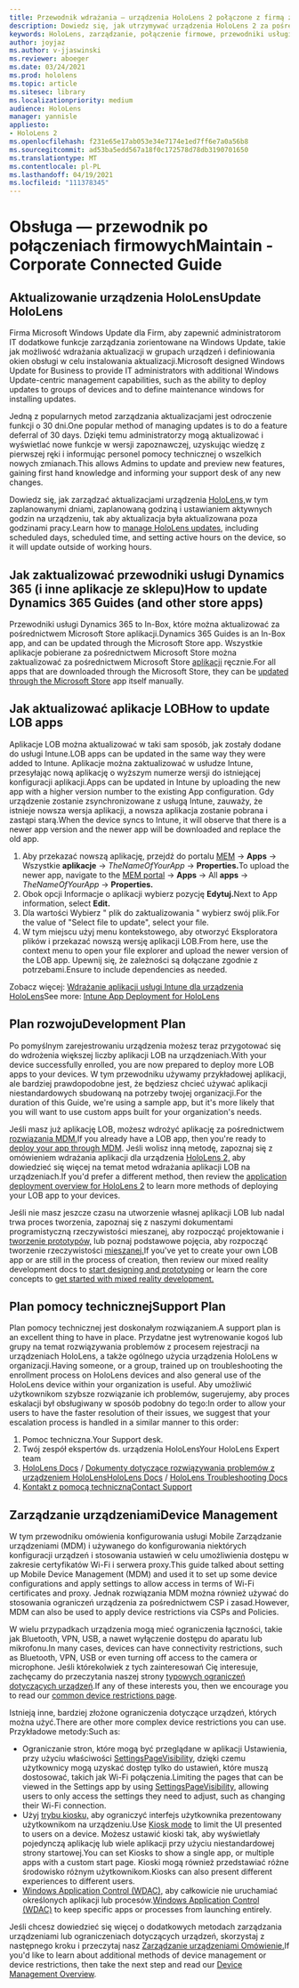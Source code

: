 ```yaml
---
title: Przewodnik wdrażania — urządzenia HoloLens 2 połączone z firmą z usługą Dynamics 365 — obsługa
description: Dowiedz się, jak utrzymywać urządzenia HoloLens 2 za pośrednictwem firmowej połączonej sieci przy użyciu przewodników usługi Dynamics 365.
keywords: HoloLens, zarządzanie, połączenie firmowe, przewodniki usługi Dynamics 365, AAD, Azure AD, MDM, Mobile Zarządzanie urządzeniami
author: joyjaz
ms.author: v-jjaswinski
ms.reviewer: aboeger
ms.date: 03/24/2021
ms.prod: hololens
ms.topic: article
ms.sitesec: library
ms.localizationpriority: medium
audience: HoloLens
manager: yannisle
appliesto:
- HoloLens 2
ms.openlocfilehash: f231e65e17ab053e34e7174e1ed7ff6e7a0a56b8
ms.sourcegitcommit: ad53ba5edd567a18f0c172578d78db3190701650
ms.translationtype: MT
ms.contentlocale: pl-PL
ms.lasthandoff: 04/19/2021
ms.locfileid: "111378345"
---
```

# <a name="maintain---corporate-connected-guide"></a><span data-ttu-id="83411-104">Obsługa — przewodnik po połączeniach firmowych</span><span class="sxs-lookup"><span data-stu-id="83411-104">Maintain - Corporate Connected Guide</span></span>

## <a name="update-hololens"></a><span data-ttu-id="83411-105">Aktualizowanie urządzenia HoloLens</span><span class="sxs-lookup"><span data-stu-id="83411-105">Update HoloLens</span></span>

<span data-ttu-id="83411-106">Firma Microsoft Windows Update dla Firm, aby zapewnić administratorom IT dodatkowe funkcje zarządzania zorientowane na Windows Update, takie jak możliwość wdrażania aktualizacji w grupach urządzeń i definiowania okien obsługi w celu instalowania aktualizacji.</span><span class="sxs-lookup"><span data-stu-id="83411-106">Microsoft designed Windows Update for Business to provide IT administrators with additional Windows Update-centric management capabilities, such as the ability to deploy updates to groups of devices and to define maintenance windows for installing updates.</span></span>

<span data-ttu-id="83411-107">Jedną z popularnych metod zarządzania aktualizacjami jest odroczenie funkcji o 30 dni.</span><span class="sxs-lookup"><span data-stu-id="83411-107">One popular method of managing updates is to do a feature deferral of 30 days.</span></span> <span data-ttu-id="83411-108">Dzięki temu administratorzy mogą aktualizować i wyświetlać nowe funkcje w wersji zapoznawczej, uzyskując wiedzę z pierwszej ręki i informując personel pomocy technicznej o wszelkich nowych zmianach.</span><span class="sxs-lookup"><span data-stu-id="83411-108">This allows Admins to update and preview new features, gaining first hand knowledge and informing your support desk of any new changes.</span></span>

<span data-ttu-id="83411-109">Dowiedz się, jak zarządzać aktualizacjami urządzenia [HoloLens,](https://docs.microsoft.com/hololens/hololens-updates)w tym zaplanowanymi dniami, zaplanowaną godziną i ustawianiem aktywnych godzin na urządzeniu, tak aby aktualizacja była aktualizowana poza godzinami pracy.</span><span class="sxs-lookup"><span data-stu-id="83411-109">Learn how to [manage HoloLens updates](https://docs.microsoft.com/hololens/hololens-updates), including scheduled days, scheduled time, and setting active hours on the device, so it will update outside of working hours.</span></span>

## <a name="how-to-update-dynamics-365-guides-and-other-store-apps"></a><span data-ttu-id="83411-110">Jak zaktualizować przewodniki usługi Dynamics 365 (i inne aplikacje ze sklepu)</span><span class="sxs-lookup"><span data-stu-id="83411-110">How to update Dynamics 365 Guides (and other store apps)</span></span>

<span data-ttu-id="83411-111">Przewodniki usługi Dynamics 365 to In-Box, które można aktualizować za pośrednictwem Microsoft Store aplikacji.</span><span class="sxs-lookup"><span data-stu-id="83411-111">Dynamics 365 Guides is an In-Box app, and can be updated through the Microsoft Store app.</span></span> <span data-ttu-id="83411-112">Wszystkie aplikacje pobierane za pośrednictwem Microsoft Store można zaktualizować za pośrednictwem Microsoft Store [aplikacji](https://docs.microsoft.com/hololens/holographic-store-apps#update-apps) ręcznie.</span><span class="sxs-lookup"><span data-stu-id="83411-112">For all apps that are downloaded through the Microsoft Store, they can be [updated through the Microsoft Store](https://docs.microsoft.com/hololens/holographic-store-apps#update-apps) app itself manually.</span></span>

## <a name="how-to-update-lob-apps"></a><span data-ttu-id="83411-113">Jak aktualizować aplikacje LOB</span><span class="sxs-lookup"><span data-stu-id="83411-113">How to update LOB apps</span></span>

<span data-ttu-id="83411-114">Aplikacje LOB można aktualizować w taki sam sposób, jak zostały dodane do usługi Intune.</span><span class="sxs-lookup"><span data-stu-id="83411-114">LOB apps can be updated in the same way they were added to Intune.</span></span> <span data-ttu-id="83411-115">Aplikacje można zaktualizować w usłudze Intune, przesyłając nową aplikację o wyższym numerze wersji do istniejącej konfiguracji aplikacji.</span><span class="sxs-lookup"><span data-stu-id="83411-115">Apps can be updated in Intune by uploading the new app with a higher version number to the existing App configuration.</span></span> <span data-ttu-id="83411-116">Gdy urządzenie zostanie zsynchronizowane z usługą Intune, zauważy, że istnieje nowsza wersja aplikacji, a nowsza aplikacja zostanie pobrana i zastąpi starą.</span><span class="sxs-lookup"><span data-stu-id="83411-116">When the device syncs to Intune, it will observe that there is a newer app version and the newer app will be downloaded and replace the old app.</span></span>

1. <span data-ttu-id="83411-117">Aby przekazać nowszą aplikację, przejdź do portalu [MEM](https://endpoint.microsoft.com/#home)  ->  **Apps** -> Wszystkie **aplikacje**  ->  *TheNameOfYourApp*  ->  **Properties.**</span><span class="sxs-lookup"><span data-stu-id="83411-117">To upload the newer app, navigate to the [MEM portal](https://endpoint.microsoft.com/#home) -> **Apps** -> All **apps** -> *TheNameOfYourApp* -> **Properties.**</span></span>
2. <span data-ttu-id="83411-118">Obok opcji Informacje o aplikacji wybierz pozycję **Edytuj.**</span><span class="sxs-lookup"><span data-stu-id="83411-118">Next to App information, select **Edit.**</span></span>
3. <span data-ttu-id="83411-119">Dla wartości Wybierz &quot; plik do zaktualizowania &quot; wybierz swój plik.</span><span class="sxs-lookup"><span data-stu-id="83411-119">For the value of &quot;Select file to update&quot;, select your file.</span></span>
4. <span data-ttu-id="83411-120">W tym miejscu użyj menu kontekstowego, aby otworzyć Eksploratora plików i przekazać nowszą wersję aplikacji LOB.</span><span class="sxs-lookup"><span data-stu-id="83411-120">From here, use the context menu to open your file explorer and upload the newer version of the LOB app.</span></span> <span data-ttu-id="83411-121">Upewnij się, że zależności są dołączane zgodnie z potrzebami.</span><span class="sxs-lookup"><span data-stu-id="83411-121">Ensure to include dependencies as needed.</span></span>

<span data-ttu-id="83411-122">Zobacz więcej: [Wdrażanie aplikacji usługi Intune dla urządzenia HoloLens](https://docs.microsoft.com/hololens/app-deploy-intune)</span><span class="sxs-lookup"><span data-stu-id="83411-122">See more: [Intune App Deployment for HoloLens](https://docs.microsoft.com/hololens/app-deploy-intune)</span></span>

## <a name="development-plan"></a><span data-ttu-id="83411-123">Plan rozwoju</span><span class="sxs-lookup"><span data-stu-id="83411-123">Development Plan</span></span>

<span data-ttu-id="83411-124">Po pomyślnym zarejestrowaniu urządzenia możesz teraz przygotować się do wdrożenia większej liczby aplikacji LOB na urządzeniach.</span><span class="sxs-lookup"><span data-stu-id="83411-124">With your device successfully enrolled, you are now prepared to deploy more LOB apps to your devices.</span></span> <span data-ttu-id="83411-125">W tym przewodniku używamy przykładowej aplikacji, ale bardziej prawdopodobne jest, że będziesz chcieć używać aplikacji niestandardowych sbudowaną na potrzeby twojej organizacji.</span><span class="sxs-lookup"><span data-stu-id="83411-125">For the duration of this Guide, we're using a sample app, but it's more likely that you will want to use custom apps built for your organization's needs.</span></span>

<span data-ttu-id="83411-126">Jeśli masz już aplikację LOB, możesz wdrożyć aplikację za pośrednictwem [rozwiązania MDM.](https://docs.microsoft.com/hololens/app-deploy-intune)</span><span class="sxs-lookup"><span data-stu-id="83411-126">If you already have a LOB app, then you're ready to [deploy your app through MDM](https://docs.microsoft.com/hololens/app-deploy-intune).</span></span> <span data-ttu-id="83411-127">Jeśli wolisz inną metodę, zapoznaj się z omówieniem wdrażania aplikacji dla urządzenia [HoloLens 2,](https://docs.microsoft.com/hololens/app-deploy-overview) aby dowiedzieć się więcej na temat metod wdrażania aplikacji LOB na urządzeniach.</span><span class="sxs-lookup"><span data-stu-id="83411-127">If you'd prefer a different method, then review the [application deployment overview for HoloLens 2](https://docs.microsoft.com/hololens/app-deploy-overview) to learn more methods of deploying your LOB app to your devices.</span></span>

<span data-ttu-id="83411-128">Jeśli nie masz jeszcze czasu na utworzenie własnej aplikacji LOB lub nadal trwa proces tworzenia, zapoznaj się z naszymi dokumentami programistyczną rzeczywistości mieszanej, aby rozpocząć projektowanie i [tworzenie prototypów,](https://docs.microsoft.com/windows/mixed-reality/design/design) lub poznaj podstawowe pojęcia, aby rozpocząć tworzenie rzeczywistości [mieszanej.](https://docs.microsoft.com/windows/mixed-reality/discover/get-started-with-mr)</span><span class="sxs-lookup"><span data-stu-id="83411-128">If you've yet to create your own LOB app or are still in the process of creation, then review our mixed reality development docs to [start designing and prototyping](https://docs.microsoft.com/windows/mixed-reality/design/design) or learn the core concepts to [get started with mixed reality development.](https://docs.microsoft.com/windows/mixed-reality/discover/get-started-with-mr)</span></span>

## <a name="support-plan"></a><span data-ttu-id="83411-129">Plan pomocy technicznej</span><span class="sxs-lookup"><span data-stu-id="83411-129">Support Plan</span></span>

<span data-ttu-id="83411-130">Plan pomocy technicznej jest doskonałym rozwiązaniem.</span><span class="sxs-lookup"><span data-stu-id="83411-130">A support plan is an excellent thing to have in place.</span></span> <span data-ttu-id="83411-131">Przydatne jest wytrenowanie kogoś lub grupy na temat rozwiązywania problemów z procesem rejestracji na urządzeniach HoloLens, a także ogólnego użycia urządzenia HoloLens w organizacji.</span><span class="sxs-lookup"><span data-stu-id="83411-131">Having someone, or a group, trained up on troubleshooting the enrollment process on HoloLens devices and also general use of the HoloLens device within your organization is useful.</span></span> <span data-ttu-id="83411-132">Aby umożliwić użytkownikom szybsze rozwiązanie ich problemów, sugerujemy, aby proces eskalacji był obsługiwany w sposób podobny do tego:</span><span class="sxs-lookup"><span data-stu-id="83411-132">In order to allow your users to have the faster resolution of their issues, we suggest that your escalation process is handled in a similar manner to this order:</span></span>

1. <span data-ttu-id="83411-133">Pomoc techniczna.</span><span class="sxs-lookup"><span data-stu-id="83411-133">Your Support desk.</span></span>
2. <span data-ttu-id="83411-134">Twój zespół ekspertów ds. urządzenia HoloLens</span><span class="sxs-lookup"><span data-stu-id="83411-134">Your HoloLens Expert team</span></span>
3. <span data-ttu-id="83411-135">[HoloLens Docs](https://docs.microsoft.com/hololens/)  /  [Dokumenty dotyczące rozwiązywania problemów z urządzeniem HoloLens](https://docs.microsoft.com/hololens/hololens-troubleshooting)</span><span class="sxs-lookup"><span data-stu-id="83411-135">[HoloLens Docs](https://docs.microsoft.com/hololens/) / [HoloLens Troubleshooting Docs](https://docs.microsoft.com/hololens/hololens-troubleshooting)</span></span>
4. [<span data-ttu-id="83411-136">Kontakt z pomocą techniczną</span><span class="sxs-lookup"><span data-stu-id="83411-136">Contact Support</span></span>](https://support.serviceshub.microsoft.com/supportforbusiness/create?sapId=e9391227-fa6d-927b-0fff-f96288631b8f)

## <a name="device-management"></a><span data-ttu-id="83411-137">Zarządzanie urządzeniami</span><span class="sxs-lookup"><span data-stu-id="83411-137">Device Management</span></span>

<span data-ttu-id="83411-138">W tym przewodniku omówienia konfigurowania usługi Mobile Zarządzanie urządzeniami (MDM) i używanego do konfigurowania niektórych konfiguracji urządzeń i stosowania ustawień w celu umożliwienia dostępu w zakresie certyfikatów Wi-Fi i serwera proxy.</span><span class="sxs-lookup"><span data-stu-id="83411-138">This guide talked about setting up Mobile Device Management (MDM) and used it to set up some device configurations and apply settings to allow access in terms of Wi-Fi certificates and proxy.</span></span> <span data-ttu-id="83411-139">Jednak rozwiązania MDM można również używać do stosowania ograniczeń urządzenia za pośrednictwem CSP i zasad.</span><span class="sxs-lookup"><span data-stu-id="83411-139">However, MDM can also be used to apply device restrictions via CSPs and Policies.</span></span>

<span data-ttu-id="83411-140">W wielu przypadkach urządzenia mogą mieć ograniczenia łączności, takie jak Bluetooth, VPN, USB, a nawet wyłączenie dostępu do aparatu lub mikrofonu.</span><span class="sxs-lookup"><span data-stu-id="83411-140">In many cases, devices can have connectivity restrictions, such as Bluetooth, VPN, USB or even turning off access to the camera or microphone.</span></span> <span data-ttu-id="83411-141">Jeśli którekolwiek z tych zainteresowań Cię interesuje, zachęcamy do przeczytania naszej strony [typowych ograniczeń dotyczących urządzeń](https://docs.microsoft.com/hololens/hololens-common-device-restrictions).</span><span class="sxs-lookup"><span data-stu-id="83411-141">If any of these interests you, then we encourage you to read our [common device restrictions page](https://docs.microsoft.com/hololens/hololens-common-device-restrictions).</span></span>

<span data-ttu-id="83411-142">Istnieją inne, bardziej złożone ograniczenia dotyczące urządzeń, których można użyć.</span><span class="sxs-lookup"><span data-stu-id="83411-142">There are other more complex device restrictions you can use.</span></span> <span data-ttu-id="83411-143">Przykładowe metody:</span><span class="sxs-lookup"><span data-stu-id="83411-143">Such as:</span></span>

- <span data-ttu-id="83411-144">Ograniczanie stron, które mogą być przeglądane w aplikacji Ustawienia, przy użyciu właściwości [SettingsPageVisibility](https://docs.microsoft.com/hololens/settings-uri-list), dzięki czemu użytkownicy mogą uzyskać dostęp tylko do ustawień, które muszą dostosować, takich jak Wi-Fi połączenia.</span><span class="sxs-lookup"><span data-stu-id="83411-144">Limiting the pages that can be viewed in the Settings app by using [SettingsPageVisibility](https://docs.microsoft.com/hololens/settings-uri-list), allowing users to only access the settings they need to adjust, such as changing their Wi-Fi connection.</span></span>
- <span data-ttu-id="83411-145">Użyj [trybu kiosku,](https://docs.microsoft.com/hololens/hololens-kiosk) aby ograniczyć interfejs użytkownika prezentowany użytkownikom na urządzeniu.</span><span class="sxs-lookup"><span data-stu-id="83411-145">Use [Kiosk mode](https://docs.microsoft.com/hololens/hololens-kiosk) to limit the UI presented to users on a device.</span></span> <span data-ttu-id="83411-146">Możesz ustawić kioski tak, aby wyświetlały pojedynczą aplikację lub wiele aplikacji przy użyciu niestandardowej strony startowej.</span><span class="sxs-lookup"><span data-stu-id="83411-146">You can set Kiosks to show a single app, or multiple apps with a custom start page.</span></span> <span data-ttu-id="83411-147">Kioski mogą również przedstawiać różne środowisko różnym użytkownikom.</span><span class="sxs-lookup"><span data-stu-id="83411-147">Kiosks can also present different experiences to different users.</span></span>
- <span data-ttu-id="83411-148">[Windows Application Control (WDAC),](https://docs.microsoft.com/hololens/windows-defender-application-control-wdac) aby całkowicie nie uruchamiać określonych aplikacji lub procesów.</span><span class="sxs-lookup"><span data-stu-id="83411-148">[Windows Application Control (WDAC)](https://docs.microsoft.com/hololens/windows-defender-application-control-wdac) to keep specific apps or processes from launching entirely.</span></span>

<span data-ttu-id="83411-149">Jeśli chcesz dowiedzieć się więcej o dodatkowych metodach zarządzania urządzeniami lub ograniczeniach dotyczących urządzeń, skorzystaj z następnego kroku i przeczytaj nasz [Zarządzanie urządzeniami Omówienie.](https://docs.microsoft.com/hololens/hololens-csp-policy-overview)</span><span class="sxs-lookup"><span data-stu-id="83411-149">If you'd like to learn about additional methods of device management or device restrictions, then take the next step and read our [Device Management Overview](https://docs.microsoft.com/hololens/hololens-csp-policy-overview).</span></span>






